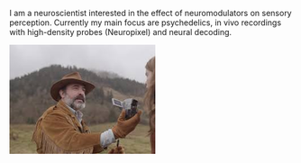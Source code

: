 I am a neuroscientist interested in the effect of neuromodulators on sensory perception. Currently my main focus are psychedelics, in vivo recordings with high-density probes (Neuropixel) and neural decoding. 

![Cowboy filming with camcorder](./download.jpeg)

